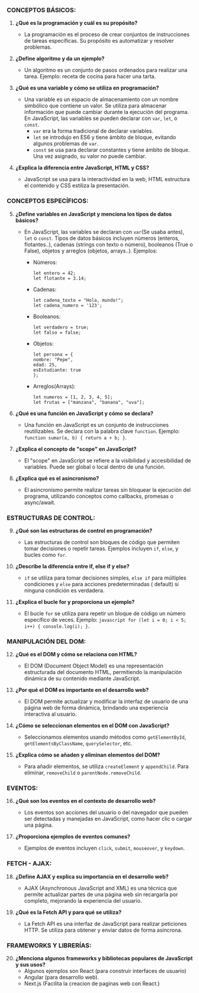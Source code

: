 
### CONCEPTOS BÁSICOS:

1. **¿Qué es la programación y cuál es su propósito?**
   - La programación es el proceso de crear conjuntos de instrucciones de tareas específicas. Su propósito es automatizar y resolver problemas.

2. **¿Define algoritmo y da un ejemplo?**
   - Un algoritmo es un conjunto de pasos ordenados para realizar una tarea. Ejemplo: receta de cocina para hacer una tarta.

3. **¿Qué es una variable y cómo se utiliza en programación?**
   - Una variable es un espacio de almacenamiento con un nombre simbólico que contiene un valor. Se utiliza para almacenar información que puede cambiar durante la ejecución del programa. En JavaScript, las variables se pueden declarar con `var`, `let`, o `const`. 
      - `var` era la forma tradicional de declarar variables.
      - `let` se introdujo en ES6 y tiene ámbito de bloque, evitando algunos problemas de `var`.
      - `const` se usa para declarar constantes y tiene ámbito de bloque. Una vez asignado, su valor no puede cambiar.

4. **¿Explica la diferencia entre JavaScript, HTML y CSS?**
   - JavaScript se usa para la interactividad en la web, HTML estructura el contenido y CSS estiliza la presentación.

### CONCEPTOS ESPECÍFICOS:

5. **¿Define variables en JavaScript y menciona los tipos de datos básicos?**
   - En JavaScript, las variables se declaran con `var`(Se usaba antes), `let` o `const`. Tipos de datos básicos incluyen números (enteros, flotantes..), cadenas (strings con texto o número), booleanos (True o False), objetos y arreglos (objetos, arrays..). Ejemplos:

        - Números:
            ```
            let entero = 42;
            let flotante = 3.14;
            ```
        - Cadenas:
            ```
            let cadena_texto = "Hola, mundo!";
            let cadena_numero = '123';
            ```
        - Booleanos: 
            ```
            let verdadero = true;
            let falso = false;
            ```
        - Objetos:
            ```
            let persona = {
            nombre: "Pepe",
            edad: 25,
            esEstudiante: true
            };
            ```
        - Arreglos(Arrays):
            ```
            let numeros = [1, 2, 3, 4, 5];
            let frutas = ["manzana", "banana", "uva"];
            ```

6. **¿Qué es una función en JavaScript y cómo se declara?**
   - Una función en JavaScript es un conjunto de instrucciones reutilizables. Se declara con la palabra clave `function`. Ejemplo: `function sumar(a, b) { return a + b; }`.

7. **¿Explica el concepto de "scope" en JavaScript?**
   - El "scope" en JavaScript se refiere a la visibilidad y accesibilidad de variables. Puede ser global o local dentro de una función.

8. **¿Explica qué es el asincronismo?**
   - El asincronismo permite realizar tareas sin bloquear la ejecución del programa, utilizando conceptos como callbacks, promesas o async/await.

### ESTRUCTURAS DE CONTROL:

9. **¿Qué son las estructuras de control en programación?**
   - Las estructuras de control son bloques de código que permiten tomar decisiones o repetir tareas. Ejemplos incluyen `if`, `else`, y bucles como `for`.

10. **¿Describe la diferencia entre if, else if y else?**
    - `if` se utiliza para tomar decisiones simples, `else if` para múltiples condiciones y `else` para acciones predeterminadas ( default) si ninguna condición es verdadera.

11. **¿Explica el bucle for y proporciona un ejemplo?**
    - El bucle `for` se utiliza para repetir un bloque de código un número específico de veces. Ejemplo: ```javascript for (let i = 0; i < 5; i++) { console.log(i); }```.

### MANIPULACIÓN DEL DOM:

12. **¿Qué es el DOM y cómo se relaciona con HTML?**
    - El DOM (Document Object Model) es una representación estructurada del documento HTML, permitiendo la manipulación dinámica de su contenido mediante JavaScript.

13. **¿Por qué el DOM es importante en el desarrollo web?**
    - El DOM permite actualizar y modificar la interfaz de usuario de una página web de forma dinámica, brindando una experiencia interactiva al usuario.

14. **¿Cómo se seleccionan elementos en el DOM con JavaScript?**
    - Seleccionamos elementos usando métodos como `getElementById`, `getElementsByClassName`, `querySelector`, etc.

15. **¿Explica cómo se añaden y eliminan elementos del DOM?**
    - Para añadir elementos, se utiliza `createElement` y `appendChild`. Para eliminar, `removeChild` o `parentNode.removeChild`.

### EVENTOS:

16. **¿Qué son los eventos en el contexto de desarrollo web?**
    - Los eventos son acciones del usuario o del navegador que pueden ser detectadas y manejadas en JavaScript, como hacer clic o cargar una página.

17. **¿Proporciona ejemplos de eventos comunes?**
    - Ejemplos de eventos incluyen `click`, `submit`, `mouseover`, y `keydown`.

### FETCH - AJAX:

18. **¿Define AJAX y explica su importancia en el desarrollo web?**
    - AJAX (Asynchronous JavaScript and XML) es una técnica que permite actualizar partes de una página web sin recargarla por completo, mejorando la experiencia del usuario.

19. **¿Qué es la Fetch API y para qué se utiliza?**
    - La Fetch API es una interfaz de JavaScript para realizar peticiones HTTP. Se utiliza para obtener y enviar datos de forma asíncrona.

### FRAMEWORKS Y LIBRERÍAS:

20. **¿Menciona algunos frameworks y bibliotecas populares de JavaScript y sus usos?**
    - Algunos ejemplos son React (para construir interfaces de usuario)
    - Angular (para desarrollo web).
    - Next.js (Facilita la creacion de paginas web con React.)